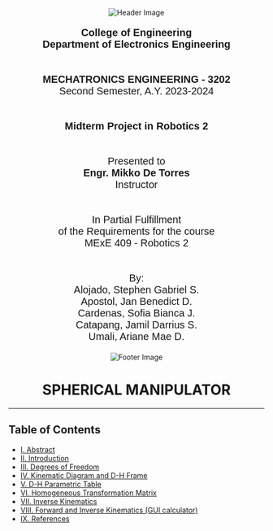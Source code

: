 <p align="center">
  <img src="https://github.com/yannaaa23/Robotics2_Midterm_Try/blob/main/First%20Page/Header.png?raw=true" alt="Header Image">
</p>

<p align="center" style="font-family: Arial, sans-serif; font-size: 20px">
  <strong>College of Engineering</strong><br>
  <strong>Department of Electronics Engineering</strong><br><br><br>
  <strong>MECHATRONICS ENGINEERING - 3202</strong><br>
  Second Semester, A.Y. 2023-2024<br><br><br>
  <strong>Midterm Project in Robotics 2</strong><br><br><br>
  Presented to<br>
  <strong>Engr. Mikko De Torres</strong><br>
  Instructor<br><br><br>
  In Partial Fulfillment<br>
  of the Requirements for the course<br>
  MExE 409 - Robotics 2<br><br><br>
  By:<br>
  Alojado, Stephen Gabriel S.<br>
  Apostol, Jan Benedict D.<br>
  Cardenas, Sofia Bianca J.<br>
  Catapang, Jamil Darrius S.<br>
  Umali, Ariane Mae D.<br>
  </p>

<p align="center">
  <img src="https://github.com/yannaaa23/Robotics2_Midterm_Try/blob/main/First%20Page/Footer.png?raw=true" alt="Footer Image">
</p>

<h1 align="center"> SPHERICAL MANIPULATOR </h1>
<hr> 

## Table of Contents
  - [I. Abstract](#-i.-abstract-)
  - [II. Introduction](#-ii.-introduction-)
  - [III. Degrees of Freedom](#-iii.-degrees-of-freedom-)
  - [IV. Kinematic Diagram and D-H Frame](#-iv.-kinematic-diagram-and-d-h-frame-)
  - [V. D-H Parametric Table](#-v.-d-h-parametric-table-)
  - [VI. Homogeneous Transformation Matrix](#-vi.-homogeneous-transformation-matrix-)
  - [VII. Inverse Kinematics](#-vii.-inverse-kinematics-)
  - [VIII. Forward and Inverse Kinematics (GUI calculator)](#-viii.-forward-and-inverse-kinematics-(gui-calculator)-)
  - [IX. References](#-ix.-references-)
<br>





